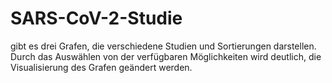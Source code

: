 # SARS-CoV-2-Studie
gibt es drei Grafen, die verschiedene Studien und Sortierungen darstellen. Durch das Auswählen von der verfügbaren Möglichkeiten wird deutlich,  die Visualisierung des Grafen geändert werden.
